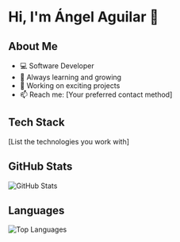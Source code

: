 # Hi, I'm Ángel Aguilar 👋

## About Me
- 💻 Software Developer
- 🌱 Always learning and growing
- 🔭 Working on exciting projects
- 📫 Reach me: [Your preferred contact method]

## Tech Stack
[List the technologies you work with]

## GitHub Stats
![GitHub Stats](https://github-readme-stats.vercel.app/api?username=devangelaguilar&show_icons=true&theme=dark)

## Languages
![Top Languages](https://github-readme-stats.vercel.app/api/top-langs/?username=devangelaguilar&layout=compact&theme=dark)
